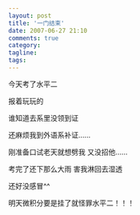 ```yaml
---
layout: post
title: '一门结束'
date: 2007-06-27 21:10
comments: true
category: 
tagline: 
tags:
---
```

    

今天考了水平二

报着玩玩的

谁知道去系里没领到证

还麻烦我到外语系补证……

刚准备口试老天就想劈我 又没招他……

考完了还下那么大雨 害我淋回去湿透

还好没感冒^^

明天微积分要是挂了就怪罪水平二！！！

